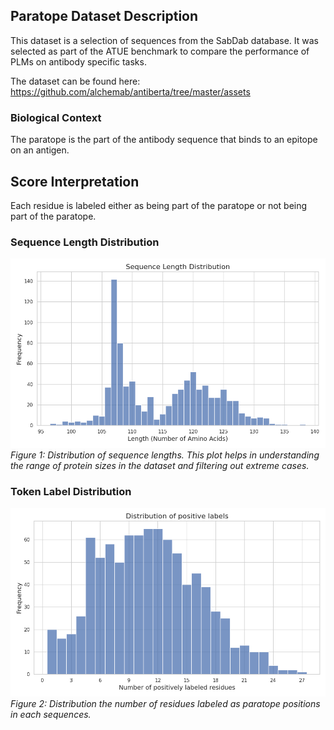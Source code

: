 ## Paratope Dataset Description
This dataset is a selection of sequences from the SabDab database. It was selected as part of the ATUE benchmark to compare the performance of PLMs on antibody specific tasks.

The dataset can be found here: https://github.com/alchemab/antiberta/tree/master/assets

### Biological Context
The paratope is the part of the antibody sequence that binds to an epitope on an antigen.

## Score Interpretation
Each residue is labeled either as being part of the paratope or not being part of the paratope.


### Sequence Length Distribution
![Sequence Length Distribution](./plots/seq_len.png)
*Figure 1: Distribution of sequence lengths. This plot helps in understanding the range of protein sizes in the dataset and filtering out extreme cases.*

### Token Label Distribution
![Token Label Distribution](./plots/token_labels.png)
*Figure 2: Distribution the number of residues labeled as paratope positions in each sequences.*
